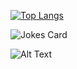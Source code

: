 [![Top Langs](https://github-readme-stats.vercel.app/api/top-langs/?username=sanirurajapaksha&langs_count=8)](https://github.com/sanirurajapaksha/github-readme-stats)

![Jokes Card](https://readme-jokes.vercel.app/api)

![Alt Text](https://media.giphy.com/media/vFKqnCdLPNOKc/giphy.gif)
